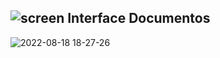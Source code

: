 
## ![screen](https://user-images.githubusercontent.com/78568759/185500004-c9c51981-59c4-495c-91a4-23dbfd62993e.jpg) Interface Documentos
![2022-08-18 18-27-26](https://user-images.githubusercontent.com/78568759/185499327-69e14779-62de-4e40-a8a0-d77e98dbba21.gif)



